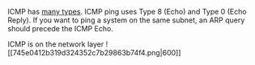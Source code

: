 
ICMP has [many types](https://www.iana.org/assignments/icmp-parameters/icmp-parameters.xhtml). ICMP ping uses Type 8 (Echo) and Type 0 (Echo Reply).
If you want to ping a system on the same subnet, an ARP query should precede the ICMP Echo.

ICMP is on the network layer
![[745e0412b319d324352c7b29863b74f4.png|600]]

